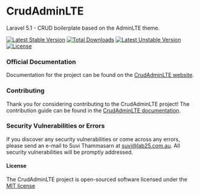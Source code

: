# CrudAdminLTE

Laravel 5.1 - CRUD boilerplate based on the AdminLTE theme.

[![Latest Stable Version](https://poser.pugx.org/lab25/crudadminlte/v/stable)](https://packagist.org/packages/lab25/crudadminlte)
[![Total Downloads](https://poser.pugx.org/lab25/crudadminlte/downloads)](https://packagist.org/packages/lab25/crudadminlte)
[![Latest Unstable Version](https://poser.pugx.org/lab25/crudadminlte/v/unstable)](https://packagist.org/packages/lab25/crudadminlte)
[![License](https://poser.pugx.org/lab25/crudadminlte/license)](https://packagist.org/packages/lab25/crudadminlte)

### Official Documentation

Documentation for the project can be found on the [CrudAdminLTE website](http://crudadminlte.lab25.com.au/docs).

### Contributing

Thank you for considering contributing to the CrudAdminLTE project! The contribution guide can be found in the [CrudAdminLTE documentation](http://crudadminlte.lab25.com.au/docs/contributions).

### Security Vulnerabilities or Errors

If you discover any security vulnerabilities or come across any errors, please send an e-mail to Suvi Thammasarn at suvi@lab25.com.au. All security vulnerabilities will be promptly addressed.

#### License

The CrudAdminLTE project is open-sourced software licensed under the [MIT license](http://opensource.org/licenses/MIT)
